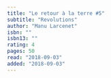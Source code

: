 ```yaml
---
title: "Le retour à la terre #5"
subtitle: "Revolutions"
author: "Manu Larcenet"
isbn: ""
isbn13: ""
rating: 4
pages: 50
read: "2018-09-03"
added: "2018-09-03"
---
```


